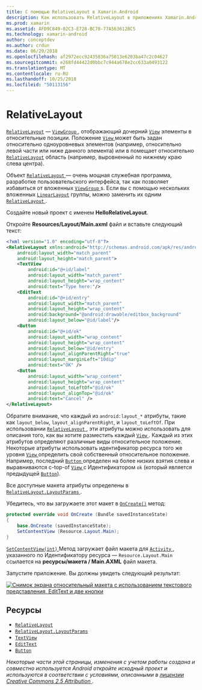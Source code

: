 ```yaml
---
title: С помощью RelativeLayout в Xamarin.Android
description: Как использовать RelativeLayout в приложениях Xamarin.Android
ms.prod: xamarin
ms.assetid: AFD9C849-02C3-E728-BC78-77A563612BC5
ms.technology: xamarin-android
author: conceptdev
ms.author: crdun
ms.date: 06/29/2018
ms.openlocfilehash: af2972ecc92435836a75013e6203ba47c2c04627
ms.sourcegitcommit: e268fd44422d0bbc7c944a678e2cc633a0493122
ms.translationtype: MT
ms.contentlocale: ru-RU
ms.lasthandoff: 10/25/2018
ms.locfileid: "50113156"
---
```

# <a name="relativelayout"></a>RelativeLayout

[`RelativeLayout`](https://developer.xamarin.com/api/type/Android.Widget.RelativeLayout/) — [ `ViewGroup` ](https://developer.xamarin.com/api/type/Android.Views.ViewGroup/) , отображающий дочерний [`View`](https://developer.xamarin.com/api/type/Android.Views.View/)
элементы в относительные позиции. Положение [ `View` ](https://developer.xamarin.com/api/type/Android.Views.View/) может быть задан относительно одноуровневых элементов (например, относительно левой части или ниже данного элемента) или в помещает относительно [`RelativeLayout`](https://developer.xamarin.com/api/type/Android.Widget.RelativeLayout/)
область (например, выровненный по нижнему краю слева центра).

Объект [ `RelativeLayout` ](https://developer.xamarin.com/api/type/Android.Widget.RelativeLayout/) — очень мощная служебная программа, разработке пользовательского интерфейса, так как позволяет избавиться от вложенных [ `ViewGroup` ](https://developer.xamarin.com/api/type/Android.Views.ViewGroup/)s. Если вы с помощью нескольких вложенных [`LinearLayout`](https://developer.xamarin.com/api/type/Android.Widget.LinearLayout/)
группы, можно заменить их одним [ `RelativeLayout` ](https://developer.xamarin.com/api/type/Android.Widget.RelativeLayout/).

Создайте новый проект с именем **HelloRelativeLayout**.

Откройте **Resources/Layout/Main.axml** файл и вставьте следующий текст:

```xml
<?xml version="1.0" encoding="utf-8"?>
<RelativeLayout xmlns:android="http://schemas.android.com/apk/res/android"
    android:layout_width="match_parent"
    android:layout_height="match_parent">
    <TextView
        android:id="@+id/label"
        android:layout_width="match_parent"
        android:layout_height="wrap_content"
        android:text="Type here:"/>
    <EditText
        android:id="@+id/entry"
        android:layout_width="match_parent"
        android:layout_height="wrap_content"
        android:background="@android:drawable/editbox_background"
        android:layout_below="@id/label"/>
    <Button
        android:id="@+id/ok"
        android:layout_width="wrap_content"
        android:layout_height="wrap_content"
        android:layout_below="@id/entry"
        android:layout_alignParentRight="true"
        android:layout_marginLeft="10dip"
        android:text="OK" />
    <Button
        android:layout_width="wrap_content"
        android:layout_height="wrap_content"
        android:layout_toLeftOf="@id/ok"
        android:layout_alignTop="@id/ok"
        android:text="Cancel" />
</RelativeLayout>
```

Обратите внимание, что каждый из `android:layout_*` атрибуты, такие как `layout_below`, `layout_alignParentRight`, и `layout_toLeftOf`.
При использовании [ `RelativeLayout` ](https://developer.xamarin.com/api/type/Android.Widget.RelativeLayout/), эти атрибуты можно использовать для описания того, как вы хотите разместить каждый [ `View` ](https://developer.xamarin.com/api/type/Android.Views.View/). Каждый из этих атрибутов определяют различные виды относительное положение. Некоторые атрибуты использовать идентификатор ресурса того же уровня [ `View` ](https://developer.xamarin.com/api/type/Android.Views.View/) определить свой собственный относительное положение. Например, последний [ `Button` ](https://developer.xamarin.com/api/type/Android.Widget.Button/) определен на более низких взятия слева и выравниваются с-top-of [ `View` ](https://developer.xamarin.com/api/type/Android.Views.View/) с Идентификатором `ok` (который является предыдущей [`Button`](https://developer.xamarin.com/api/type/Android.Widget.Button/)).

Все доступные макета атрибуты определены в [ `RelativeLayout.LayoutParams` ](https://developer.xamarin.com/api/type/Android.Widget.RelativeLayout+LayoutParams/).

Убедитесь, что вы загружаете этот макет в [`OnCreate()`](https://developer.xamarin.com/api/member/Android.App.Activity.OnCreate/p/Android.OS.Bundle/)
метод:

```csharp
protected override void OnCreate (Bundle savedInstanceState)
{
    base.OnCreate (savedInstanceState);
    SetContentView (Resource.Layout.Main);
}
```

[ `SetContentView(int)` ](https://developer.xamarin.com/api/member/Android.App.Activity.SetContentView/p/System.Int32/) Метод загружает файл макета для [ `Activity` ](https://developer.xamarin.com/api/type/Android.App.Activity/), указанного по Идентификатору ресурса &mdash; `Resource.Layout.Main` ссылается на **ресурсы/макета / Main.AXML** файл макета.

Запустите приложение. Вы должны увидеть следующий результат:

[![Снимок экрана относительный макета с использованием текстового представления, EditText и две кнопки](relative-layout-images/helloviews2.png)](relative-layout-images/helloviews2.png#lightbox)


## <a name="resources"></a>Ресурсы

-   [`RelativeLayout`](https://developer.xamarin.com/api/type/Android.Widget.RelativeLayout/)
-   [`RelativeLayout.LayoutParams`](https://developer.xamarin.com/api/type/Android.Widget.RelativeLayout+LayoutParams/)
-   [`TextView`](https://developer.xamarin.com/api/type/Android.Widget.TextView/)
-   [`EditText`](https://developer.xamarin.com/api/type/Android.Widget.EditText/)
-   [`Button`](https://developer.xamarin.com/api/type/Android.Widget.Button/)


*Некоторые части этой страницы, изменения с учетом работы создана и совместно используется Android откройте исходный проект и используются в соответствии с условиями, описанными в*
[*лицензии Creative Commons 2.5 Attribution* ](http://creativecommons.org/licenses/by/2.5/).

